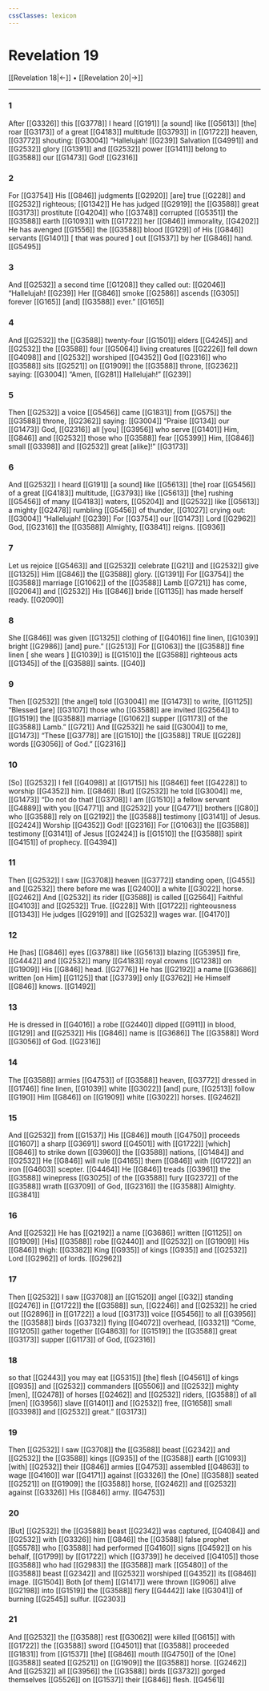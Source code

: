 ```yaml
---
cssClasses: lexicon
---
```


# Revelation 19

[[Revelation 18|←]] • [[Revelation 20|→]]

---

### 1
After [[G3326]] this [[G3778]] I heard [[G191]] [a sound] like [[G5613]] [the] roar [[G3173]] of a great [[G4183]] multitude [[G3793]] in [[G1722]] heaven, [[G3772]] shouting: [[G3004]] “Hallelujah! [[G239]] Salvation [[G4991]] and [[G2532]] glory [[G1391]] and [[G2532]] power [[G1411]] belong to [[G3588]] our [[G1473]] God! [[G2316]]

### 2
For [[G3754]] His [[G846]] judgments [[G2920]] [are] true [[G228]] and [[G2532]] righteous; [[G1342]] He has judged [[G2919]] the [[G3588]] great [[G3173]] prostitute [[G4204]] who [[G3748]] corrupted [[G5351]] the [[G3588]] earth [[G1093]] with [[G1722]] her [[G846]] immorality, [[G4202]] He has avenged [[G1556]] the [[G3588]] blood [[G129]] of His [[G846]] servants [[G1401]] [ that was poured ] out [[G1537]] by her [[G846]] hand. [[G5495]]

### 3
And [[G2532]] a second time [[G1208]] they called out: [[G2046]] “Hallelujah! [[G239]] Her [[G846]] smoke [[G2586]] ascends [[G305]] forever [[G165]] [and] [[G3588]] ever.” [[G165]]

### 4
And [[G2532]] the [[G3588]] twenty-four [[G1501]] elders [[G4245]] and [[G2532]] the [[G3588]] four [[G5064]] living creatures [[G2226]] fell down [[G4098]] and [[G2532]] worshiped [[G4352]] God [[G2316]] who [[G3588]] sits [[G2521]] on [[G1909]] the [[G3588]] throne, [[G2362]] saying: [[G3004]] “Amen, [[G281]] Hallelujah!” [[G239]]

### 5
Then [[G2532]] a voice [[G5456]] came [[G1831]] from [[G575]] the [[G3588]] throne, [[G2362]] saying: [[G3004]] “Praise [[G134]] our [[G1473]] God, [[G2316]] all [you] [[G3956]] who serve [[G1401]] Him, [[G846]] and [[G2532]] those who [[G3588]] fear [[G5399]] Him, [[G846]] small [[G3398]] and [[G2532]] great [alike]!” [[G3173]]

### 6
And [[G2532]] I heard [[G191]] [a sound] like [[G5613]] [the] roar [[G5456]] of a great [[G4183]] multitude, [[G3793]] like [[G5613]] [the] rushing [[G5456]] of many [[G4183]] waters, [[G5204]] and [[G2532]] like [[G5613]] a mighty [[G2478]] rumbling [[G5456]] of thunder, [[G1027]] crying out: [[G3004]] “Hallelujah! [[G239]] For [[G3754]] our [[G1473]] Lord [[G2962]] God, [[G2316]] the [[G3588]] Almighty, [[G3841]] reigns. [[G936]]

### 7
Let us rejoice [[G5463]] and [[G2532]] celebrate [[G21]] and [[G2532]] give [[G1325]] Him [[G846]] the [[G3588]] glory. [[G1391]] For [[G3754]] the [[G3588]] marriage [[G1062]] of the [[G3588]] Lamb [[G721]] has come, [[G2064]] and [[G2532]] His [[G846]] bride [[G1135]] has made herself ready. [[G2090]]

### 8
She [[G846]] was given [[G1325]] clothing of [[G4016]] fine linen, [[G1039]] bright [[G2986]] [and] pure.” [[G2513]] For [[G1063]] the [[G3588]] fine linen [ she wears ] [[G1039]] is [[G1510]] the [[G3588]] righteous acts [[G1345]] of the [[G3588]] saints. [[G40]]

### 9
Then [[G2532]] [the angel] told [[G3004]] me [[G1473]] to write, [[G1125]] “Blessed [are] [[G3107]] those who [[G3588]] are invited [[G2564]] to [[G1519]] the [[G3588]] marriage [[G1062]] supper [[G1173]] of the [[G3588]] Lamb.” [[G721]] And [[G2532]] he said [[G3004]] to me, [[G1473]] “These [[G3778]] are [[G1510]] the [[G3588]] TRUE [[G228]] words [[G3056]] of God.” [[G2316]]

### 10
[So] [[G2532]] I fell [[G4098]] at [[G1715]] his [[G846]] feet [[G4228]] to worship [[G4352]] him. [[G846]] [But] [[G2532]] he told [[G3004]] me, [[G1473]] “Do not do that! [[G3708]] I am [[G1510]] a fellow servant [[G4889]] with you [[G4771]] and [[G2532]] your [[G4771]] brothers [[G80]] who [[G3588]] rely on [[G2192]] the [[G3588]] testimony [[G3141]] of Jesus. [[G2424]] Worship [[G4352]] God! [[G2316]] For [[G1063]] the [[G3588]] testimony [[G3141]] of Jesus [[G2424]] is [[G1510]] the [[G3588]] spirit [[G4151]] of prophecy. [[G4394]]

### 11
Then [[G2532]] I saw [[G3708]] heaven [[G3772]] standing open, [[G455]] and [[G2532]] there before me was [[G2400]] a white [[G3022]] horse. [[G2462]] And [[G2532]] its rider [[G3588]] is called [[G2564]] Faithful [[G4103]] and [[G2532]] True. [[G228]] With [[G1722]] righteousness [[G1343]] He judges [[G2919]] and [[G2532]] wages war. [[G4170]]

### 12
He [has] [[G846]] eyes [[G3788]] like [[G5613]] blazing [[G5395]] fire, [[G4442]] and [[G2532]] many [[G4183]] royal crowns [[G1238]] on [[G1909]] His [[G846]] head. [[G2776]] He has [[G2192]] a name [[G3686]] written [on Him] [[G1125]] that [[G3739]] only [[G3762]] He Himself [[G846]] knows. [[G1492]]

### 13
He is dressed in [[G4016]] a robe [[G2440]] dipped [[G911]] in blood, [[G129]] and [[G2532]] His [[G846]] name is [[G3686]] The [[G3588]] Word [[G3056]] of God. [[G2316]]

### 14
The [[G3588]] armies [[G4753]] of [[G3588]] heaven, [[G3772]] dressed in [[G1746]] fine linen, [[G1039]] white [[G3022]] [and] pure, [[G2513]] follow [[G190]] Him [[G846]] on [[G1909]] white [[G3022]] horses. [[G2462]]

### 15
And [[G2532]] from [[G1537]] His [[G846]] mouth [[G4750]] proceeds [[G1607]] a sharp [[G3691]] sword [[G4501]] with [[G1722]] [which] [[G846]] to strike down [[G3960]] the [[G3588]] nations, [[G1484]] and [[G2532]] He [[G846]] will rule [[G4165]] them [[G846]] with [[G1722]] an iron [[G4603]] scepter. [[G4464]] He [[G846]] treads [[G3961]] the [[G3588]] winepress [[G3025]] of the [[G3588]] fury [[G2372]] of the [[G3588]] wrath [[G3709]] of God, [[G2316]] the [[G3588]] Almighty. [[G3841]]

### 16
And [[G2532]] He has [[G2192]] a name [[G3686]] written [[G1125]] on [[G1909]] [His] [[G3588]] robe [[G2440]] and [[G2532]] on [[G1909]] His [[G846]] thigh: [[G3382]] King [[G935]] of kings [[G935]] and [[G2532]] Lord [[G2962]] of lords. [[G2962]]

### 17
Then [[G2532]] I saw [[G3708]] an [[G1520]] angel [[G32]] standing [[G2476]] in [[G1722]] the [[G3588]] sun, [[G2246]] and [[G2532]] he cried out [[G2896]] in [[G1722]] a loud [[G3173]] voice [[G5456]] to all [[G3956]] the [[G3588]] birds [[G3732]] flying [[G4072]] overhead, [[G3321]] “Come, [[G1205]] gather together [[G4863]] for [[G1519]] the [[G3588]] great [[G3173]] supper [[G1173]] of God, [[G2316]]

### 18
so that [[G2443]] you may eat [[G5315]] [the] flesh [[G4561]] of kings [[G935]] and [[G2532]] commanders [[G5506]] and [[G2532]] mighty [men], [[G2478]] of horses [[G2462]] and [[G2532]] riders, [[G3588]] of all [men] [[G3956]] slave [[G1401]] and [[G2532]] free, [[G1658]] small [[G3398]] and [[G2532]] great.” [[G3173]]

### 19
Then [[G2532]] I saw [[G3708]] the [[G3588]] beast [[G2342]] and [[G2532]] the [[G3588]] kings [[G935]] of the [[G3588]] earth [[G1093]] [with] [[G2532]] their [[G846]] armies [[G4753]] assembled [[G4863]] to wage [[G4160]] war [[G4171]] against [[G3326]] the [One] [[G3588]] seated [[G2521]] on [[G1909]] the [[G3588]] horse, [[G2462]] and [[G2532]] against [[G3326]] His [[G846]] army. [[G4753]]

### 20
[But] [[G2532]] the [[G3588]] beast [[G2342]] was captured, [[G4084]] and [[G2532]] with [[G3326]] him [[G846]] the [[G3588]] false prophet [[G5578]] who [[G3588]] had performed [[G4160]] signs [[G4592]] on his behalf, [[G1799]] by [[G1722]] which [[G3739]] he deceived [[G4105]] those [[G3588]] who had [[G2983]] the [[G3588]] mark [[G5480]] of the [[G3588]] beast [[G2342]] and [[G2532]] worshiped [[G4352]] its [[G846]] image. [[G1504]] Both [of them] [[G1417]] were thrown [[G906]] alive [[G2198]] into [[G1519]] the [[G3588]] fiery [[G4442]] lake [[G3041]] of burning [[G2545]] sulfur. [[G2303]]

### 21
And [[G2532]] the [[G3588]] rest [[G3062]] were killed [[G615]] with [[G1722]] the [[G3588]] sword [[G4501]] that [[G3588]] proceeded [[G1831]] from [[G1537]] [the] [[G846]] mouth [[G4750]] of the [One] [[G3588]] seated [[G2521]] on [[G1909]] the [[G3588]] horse. [[G2462]] And [[G2532]] all [[G3956]] the [[G3588]] birds [[G3732]] gorged themselves [[G5526]] on [[G1537]] their [[G846]] flesh. [[G4561]]

